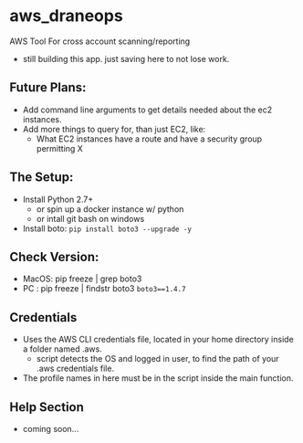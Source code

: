 # aws_draneops
AWS Tool For cross account scanning/reporting
- still building this app. just saving here to not lose work.


## Future Plans:
- Add command line arguments to get details needed about the ec2 instances.
- Add more things to query for, than just EC2, like:
  - What EC2 instances have a route and have a security group permitting X


## The Setup:
- Install Python 2.7+
  - or spin up a docker instance w/ python
  - or intall git bash on windows
- Install boto:
`pip install boto3 --upgrade -y`


## Check Version:
- MacOS: pip freeze | grep boto3
- PC   : pip freeze | findstr boto3
`boto3==1.4.7`


## Credentials
- Uses the AWS CLI credentials file, located in your home directory inside a folder named .aws.
  - script detects the OS and logged in user, to find the path of your .aws credentials file.
- The profile names in here must be in the script inside the main function.


## Help Section
- coming soon...
